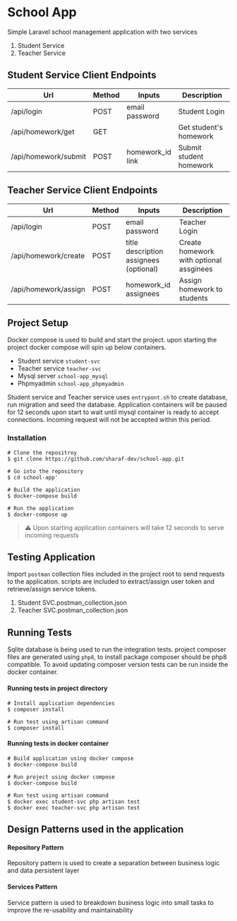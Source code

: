 # School App

Simple Laravel school management application with two services
1. Student Service
2. Teacher Service

## Student Service Client Endpoints
| Url                   | Method |  Inputs             | Description                   | 
|-----------------------|--------|---------------------|-------------------------------|
| /api/login            | POST   | email<br>password   | Student Login                 |
| /api/homework/get     | GET    |                     | Get student's homework        |
| /api/homework/submit  | POST   | homework_id<br>link | Submit student homework       |

## Teacher Service Client Endpoints
| Url                   | Method |  Inputs             | Description                   | 
|-----------------------|--------|---------------------|-------------------------------|
| /api/login            | POST   | email<br>password   | Teacher Login                 |
| /api/homework/create  | POST    | title<br>description<br>assignees (optional) | Create homework with optional assginees     |
| /api/homework/assign  | POST   | homework_id<br>assignees | Assign homework to students       |

## Project Setup
Docker compose is used to build and start the project. upon starting the project docker compose will spin up below containers.
- Student service `student-svc`
- Teacher service `teacher-svc`
- Mysql server `school-app_mysql`
- Phpmyadmin `school-app_phpmyadmin` 

Student service and Teacher service uses `entrypont.sh` to create database, run migration and seed the database. Application containers will be paused for 12 seconds upon start to wait until mysql container is ready to accept connections. Incoming request will not be accepted within this period.

###  Installation
```
# Clone the repositroy
$ git clone https://github.com/sharaf-dev/school-app.git

# Go into the repository
$ cd school-app'

# Build the application
$ docker-compose build

# Run the application
$ docker-compose up
```
> :warning:  Upon starting application containers will take 12 seconds to serve incoming requests

## Testing Application
Import `postman` collection files included in the project root to send requests to the application. scripts are included to extract/assign user token and retrieve/assign service tokens.

1. Student SVC.postman_collection.json
2. Teacher SVC.postman_collection.json

## Running Tests
Sqlite database is being used to run the integration tests. project composer files are generated using `php8`, to install package composer should be php8 compatible. To avoid updating composer version tests can be run inside the docker container.

#### Running tests in project directory
```
# Install application dependencies
$ composer install

# Run test using artisan command
$ composer install
```

#### Running tests in docker container
```
# Build application using docker compose
$ docker-compose build

# Run project using docker compose
$ docker-compose build

# Run test using artisan command
$ docker exec student-svc php artisan test
$ docker exec teacher-svc php artisan test
```

## Design Patterns used in the application
#### Repository Pattern
Repository pattern is used to create a separation between business logic and data persistent layer

#### Services Pattern
Service pattern is used to breakdown business logic into small tasks to improve the re-usability and maintainability
